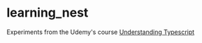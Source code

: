 # learning_nest

Experiments from the Udemy's course [Understanding Typescript](https://www.udemy.com/course/understanding-typescript/)
